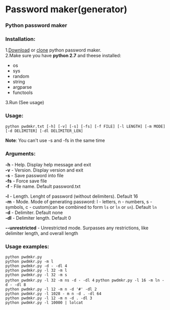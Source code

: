# Password maker(generator)

### Python password maker
### Installation:
1.[Download](https://github.com/maxrt101/python_password_maker/archive/master.zip) or [clone](https://github.com/maxrt101/python_password_maker) python password maker.  
2.Make sure you have **python 2.7** and theese installed:  
 - os  
 - sys  
 - random  
 - string  
 - argparse  
 - functools  

3.Run (See usage)  

### Usage:
`python pwdmkr.txt [-h] [-v] [-s] [-fs] [-f FILE] [-l LENGTH] [-m MODE] [-d DELIMITER] [-dl DELIMITER_LEN]`   

**Note**: You can't use -s and -fs in the same time

### Arguments:
**-h** - Help. Display help message and exit  
**-v** - Version. Display version and exit  
**-s** - Save password into file  
**-fs** - Force save file  
**-f** - File name. Default password.txt  

**-l** - Length. Lenght of password (without delimiters). Default 16  
**-m** - Mode. Mode of generating password: l - letters, n - numbers, s - symbols, c - custom(can be combined to form `ls` or `ln` or `sn`). Default `ln`  
**-d** - Delimiter. Default none  
**-dl** - Delimiter length. Default 0
  
**--unrestricted** - Unrestricted mode. Surpasses any restrictions, like delimiter length, and overall length  
  
  
### Usage examples:
 `python pwdmkr.py`  
 `python pwdmkr.py -m l`  
 `python pwdmkr.py -d - -dl 4`  
 `python pwdmkr.py -l 32 -m l`  
 `python pwdmkr.py -l 32 -m s`  
 `python pwdmkr.py -l 32 -m ns -d - -dl 4`
 `python pwdmkr.py -l 16 -m ln -d - -dl 8`    
 `python pwdmkr.py -l 12 -m n -d '#' -dl 2`  
 `python pwdmkr.py -l 1028 - m n -d . -dl 64`  
 `python pwdmkr.py -l 12 -m n -d . -dl 3`  
 `python pwdmkr.py -l 10000 | lolcat`  
